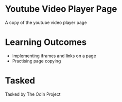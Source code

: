 # Youtube Video Player Page

A copy of the youtube video player page

# Learning Outcomes

- Implementing iframes and links on a page
- Practising page copying

# Tasked

Tasked by The Odin Project